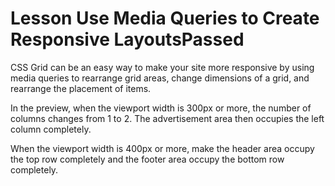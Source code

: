 # Lesson Use Media Queries to Create Responsive LayoutsPassed
CSS Grid can be an easy way to make your site more responsive by using media queries to rearrange grid areas, change dimensions of a grid, and rearrange the placement of items.

In the preview, when the viewport width is 300px or more, the number of columns changes from 1 to 2. The advertisement area then occupies the left column completely.

When the viewport width is 400px or more, make the header area occupy the top row completely and the footer area occupy the bottom row completely.